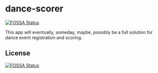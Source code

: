 # dance-scorer
[![FOSSA Status](https://app.fossa.com/api/projects/git%2Bgithub.com%2FAATF%2Fdance-scorer.svg?type=shield)](https://app.fossa.com/projects/git%2Bgithub.com%2FAATF%2Fdance-scorer?ref=badge_shield)


This app will eventually, someday, maybe, possibly be a full solution for dance event registration and scoring.


## License
[![FOSSA Status](https://app.fossa.com/api/projects/git%2Bgithub.com%2FAATF%2Fdance-scorer.svg?type=large)](https://app.fossa.com/projects/git%2Bgithub.com%2FAATF%2Fdance-scorer?ref=badge_large)
